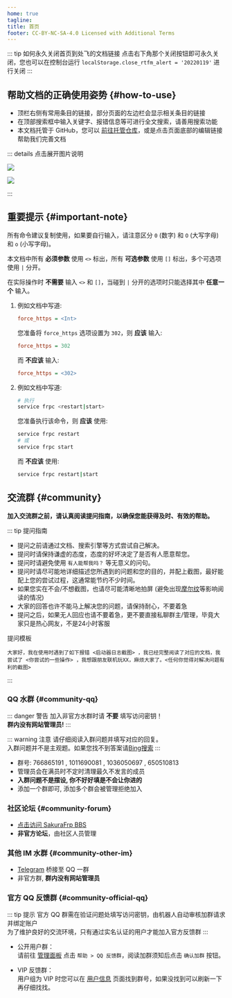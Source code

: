 ```yaml
---
home: true
tagline:
title: 首页
footer: CC-BY-NC-SA-4.0 Licensed with Additional Terms
---
```

 
::: tip 如何永久关闭首页到处飞的文档链接
点击右下角那个关闭按钮即可永久关闭，您也可以在控制台运行 `localStorage.close_rtfm_alert = '20220119'` 进行关闭
:::

## 帮助文档的正确使用姿势 {#how-to-use}

- 顶栏右侧有常用条目的链接，部分页面的左边栏会显示相关条目的链接
- 在顶部搜索框中输入关键字、报错信息等可进行全文搜索，请善用搜索功能
- 本文档托管于 GitHub，您可以 [前往托管仓库](https://github.com/natfrp/wiki)，或是点击页面底部的编辑链接帮助我们完善文档

::: details 点击展开图片说明

![](./_images/index-1.png)

![](./_images/index-2.png)

:::

## 重要提示 {#important-note}

所有命令建议复制使用，如果要自行输入，请注意区分 `0` (数字) 和 `O` (大写字母) 和 `o` (小写字母)。

本文档中所有 **必须参数** 使用 `<>` 标出，所有 **可选参数** 使用 `[]` 标出，多个可选项使用 `|` 分开。

在实际操作时 **不需要** 输入 `<>` 和 `[]`，当碰到 `|` 分开的选项时只能选择其中 **任意一个** 输入。

1. 例如文档中写道:

   ```ini
   force_https = <Int>
   ```

   您准备将 `force_https` 选项设置为 `302`，则 **应该** 输入:

   ```ini
   force_https = 302
   ```

   而 **不应该** 输入:

   ```ini
   force_https = <302>
   ```

2. 例如文档中写道:

   ```bash
   # 执行
   service frpc <restart|start>
   ```

   您准备执行该命令，则 **应该** 使用:

   ```bash
   service frpc restart
   # 或
   service frpc start
   ```

   而 **不应该** 使用:

   ```bash
   service frpc restart|start
   ```

## 交流群 {#community}

**加入交流群之前，请认真阅读提问指南，以确保您能获得及时、有效的帮助。**

::: tip 提问指南

- 提问之前请通过文档、搜索引擎等方式尝试自己解决。
- 提问时请保持谦虚的态度，态度的好坏决定了是否有人愿意帮您。
- 提问时请避免使用 `有人能帮我吗？` 等无意义的问句。
- 提问时请尽可能地详细描述您所遇到的问题和您的目的，并配上截图，最好能配上您的尝试过程，这通常能节约不少时间。
- 如果您实在不会/不想截图，也请尽可能清晰地拍屏 (避免出现[摩尔纹](https://baike.baidu.com/item/%E6%91%A9%E5%B0%94%E7%BA%B9/108352)等影响阅读的情况)
- 大家的回答也许不能马上解决您的问题，请保持耐心，不要着急
- 提问之后，如果无人回应也请不要着急，更不要直接私聊群主/管理，毕竟大家只是热心网友，不是24小时客服

提问模板

```
大家好，我在使用时遇到了如下报错 <启动器日志截图> ，我已经完整阅读了对应的文档，我尝试了 <你尝试的一些操作> ，我想跟朋友联机玩XX，麻烦大家了。<任何你觉得对解决问题有利的截图>
```

:::

### QQ 水群 {#community-qq}

::: danger 警告
加入非官方水群时请 **不要** 填写访问密钥！  
**群内没有网站管理员!**
:::

::: warning 注意
请仔细阅读入群问题并填写对应的回复。  
入群问题并不是主观题。如果您找不到答案请[Bing搜索](https://www.bing.com/)
:::

- 群号: 766865191 , 1011690081 , 1036050697 , 650510813
- 管理员会在满员时不定时清理最久不发言的成员
- **入群问题不是摆设, 你不好好填是不会让你进的**
- 添加一个群即可, 添加多个群会被管理拒绝加入

### 社区论坛 {#community-forum}

- [点击访问 SakuraFrp BBS](https://www.natfrpbbs.com)
- **非官方论坛**，由社区人员管理

### 其他 IM 水群 {#community-other-im}

- [Telegram](https://t.me/natfrp_unofficial) 桥接至 QQ 一群
- 非官方群, **群内没有网站管理员**

### 官方 QQ 反馈群 {#community-official-qq}

::: tip 提示
官方 QQ 群需在验证问题处填写访问密钥，由机器人自动审核加群请求并绑定账户  
为了维护良好的交流环境，只有通过实名认证的用户才能加入官方反馈群
:::

- 公开用户群：  
  请前往 [管理面板](https://www.natfrp.com/user/) 点击 `帮助 > QQ 反馈群`，阅读加群须知后点击 `确认加群` 按钮。

- VIP 反馈群：  
  用户组为 VIP 时您可以在 [用户信息](https://www.natfrp.com/user/profile) 页面找到群号，如果没找到可以刷新一下再仔细找找。
